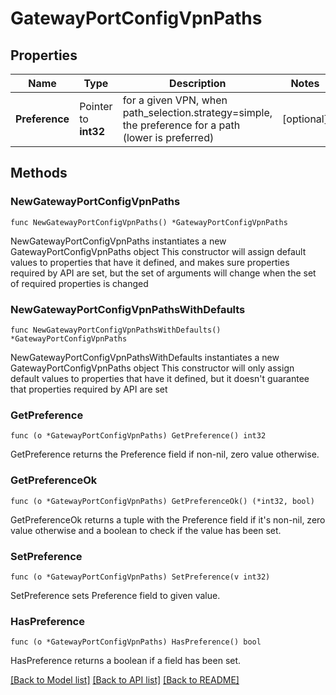 # GatewayPortConfigVpnPaths

## Properties

Name | Type | Description | Notes
------------ | ------------- | ------------- | -------------
**Preference** | Pointer to **int32** | for a given VPN, when path_selection.strategy&#x3D;simple, the preference for a path (lower is preferred) | [optional] 

## Methods

### NewGatewayPortConfigVpnPaths

`func NewGatewayPortConfigVpnPaths() *GatewayPortConfigVpnPaths`

NewGatewayPortConfigVpnPaths instantiates a new GatewayPortConfigVpnPaths object
This constructor will assign default values to properties that have it defined,
and makes sure properties required by API are set, but the set of arguments
will change when the set of required properties is changed

### NewGatewayPortConfigVpnPathsWithDefaults

`func NewGatewayPortConfigVpnPathsWithDefaults() *GatewayPortConfigVpnPaths`

NewGatewayPortConfigVpnPathsWithDefaults instantiates a new GatewayPortConfigVpnPaths object
This constructor will only assign default values to properties that have it defined,
but it doesn't guarantee that properties required by API are set

### GetPreference

`func (o *GatewayPortConfigVpnPaths) GetPreference() int32`

GetPreference returns the Preference field if non-nil, zero value otherwise.

### GetPreferenceOk

`func (o *GatewayPortConfigVpnPaths) GetPreferenceOk() (*int32, bool)`

GetPreferenceOk returns a tuple with the Preference field if it's non-nil, zero value otherwise
and a boolean to check if the value has been set.

### SetPreference

`func (o *GatewayPortConfigVpnPaths) SetPreference(v int32)`

SetPreference sets Preference field to given value.

### HasPreference

`func (o *GatewayPortConfigVpnPaths) HasPreference() bool`

HasPreference returns a boolean if a field has been set.


[[Back to Model list]](../README.md#documentation-for-models) [[Back to API list]](../README.md#documentation-for-api-endpoints) [[Back to README]](../README.md)



